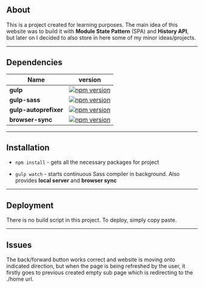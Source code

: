 ## About
This is a project created for learning purposes. The main idea of this website was to build it with **Module State Pattern** (SPA) and **History API**, but later on I decided to also store in here some of my minor ideas/projects. 
<hr/>

## Dependencies
| Name  | version |
| ------------- | ------------- |
| **gulp** | [![npm version](https://badge.fury.io/js/gulp.svg)](https://badge.fury.io/js/gulp)  |
| **gulp-sass** | [![npm version](https://badge.fury.io/js/gulp-sass.svg)](https://badge.fury.io/js/gulp-sass)  |
| **gulp-autoprefixer** | [![npm version](https://badge.fury.io/js/gulp-autoprefixer.svg)](https://badge.fury.io/js/gulp-autoprefixer)  |
| **browser-sync** | [![npm version](https://badge.fury.io/js/browser-sync.svg)](https://badge.fury.io/js/browser-sync)  |
<hr/>

## Installation
- `npm install` - gets all the necessary packages for project

- `gulp watch` - starts continuous Sass compiler in background. Also provides **local server** and **browser sync**
<hr/>

## Deployment
There is no build script in this project. To deploy, simply copy paste.
<hr/>

## Issues
The back/forward button works correct and website is moving onto indicated direction, but when the page is being refreshed by the user, it firstly goes to previous created empty sub page which is redirecting to the ./home url.